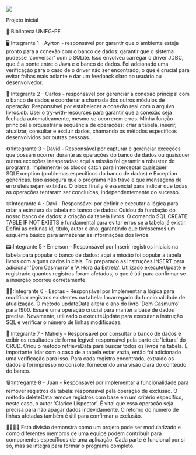 <img src="https://devicon-website.vercel.app/api/github/original.svg"></img>

Projeto inicial

🎉:Biblioteca UNIFG-PE

🖥️:Integrante 1 - Ayrton - responsável por garantir que o ambiente esteja pronto para a conexão com o banco de dados: garantir que o sistema pudesse 'conversar' com o SQLite. Isso envolveu carregar o driver JDBC, que é a ponte entre o Java e o banco de dados. Foi adcionado uma verificação para o caso de o driver não ser encontrado, o que é crucial para evitar falhas mais adiante e dar um feedback claro ao usuário ou desenvolvedor.

🔗:Integrante 2 - Carlos - responsável por gerenciar a conexão principal com o banco de dados e coordenar a chamada dos outros módulos de operação: Responsável por estabelecer a conexão real com o arquivo livros.db. Usei o try-with-resources para garantir que a conexão seja fechada automaticamente, mesmo se ocorrerem erros. Minha função principal é orquestrar a sequência de operações: criar a tabela, inserir, atualizar, consultar e excluir dados, chamando os métodos específicos desenvolvidos por outras pessoas.

⚙️:Integrante 3 - David - Responsável por capturar e gerenciar exceções que possam ocorrer durante as operações do banco de dados ou quaisquer outras exceções inesperadas: aqui a missão foi garantir a robustez do programa. Implementei os blocos catch para interceptar quaisquer SQLException (problemas específicos do banco de dados) e Exception genéricas. Isso assegura que o programa não trave e que mensagens de erro úteis sejam exibidas. O bloco finally é essencial para indicar que todas as operações tentaram ser concluídas, independentemente do sucesso.

🌐:Integrante 4 - Davi - Responsável por definir e executar a lógica para criar a estrutura da tabela no banco de dados: Cuidou da fundação do nosso banco de dados: a criação da tabela livros. O comando SQL CREATE TABLE IF NOT EXISTS é fundamental para evitar erros se a tabela já existir. Defini as colunas id, titulo, autor e ano, garantindo que tivéssemos um esquema básico para armazenar as informações dos livros.

📟:Integrante 5 - Emerson - Responsável por Inserir registros iniciais na tabela para popular o banco de dados: aqui a missão foi popular a tabela livros com alguns dados iniciais. Foi preparado as instruções INSERT para adicionar 'Dom Casmurro' e 'A Hora da Estrela'. Utilizado executeUpdate e registrado quantos registros foram afetados, o que é útil para confirmar se a inserção ocorreu corretamente.

👨‍💻:Integrante 6 - Esdras - Responsável por Implementar a lógica para modificar registros existentes na tabela: Incarregado da funcionalidade de atualização. O método updateData altera o ano do livro 'Dom Casmurro' para 1900. Essa é uma operação crucial para manter a base de dados precisa. Novamente, utilizado o executeUpdate para executar a instrução SQL e verificar o número de linhas modificadas.

📑:Integrante 7 - Mahely - Responsável por consultar o banco de dados e exibir os resultados de forma legível: responsável pela parte de 'leitura' do CRUD. Criou o método retrieveData para buscar todos os livros na tabela. É importante lidar com o caso de a tabela estar vazia, então foi adicionado uma verificação para isso. Para cada registro encontrado, extraído os dados e foi impresso no console, fornecendo uma visão clara do conteúdo do banco.

🗑️:Intregante 8 - Juan - Responsável por implementar a funcionalidade para remover registros da tabela: responsável pela operação de exclusão. O método deleteData remove registros com base em um critério específico, neste caso, o autor 'Clarice Lispector'. É vital que essa operação seja precisa para não apagar dados indevidamente. O retorno do número de linhas afetadas também é útil para confirmar a exclusão.

👨‍👩‍👦‍👦
Esta divisão demonstra como um projeto pode ser modularizado e como diferentes membros de uma equipe podem contribuir para componentes específicos de uma aplicação. Cada parte é funcional por si só, mas se integra para formar o programa completo.
